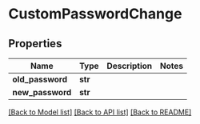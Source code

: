 # CustomPasswordChange


## Properties
Name | Type | Description | Notes
------------ | ------------- | ------------- | -------------
**old_password** | **str** |  | 
**new_password** | **str** |  | 

[[Back to Model list]](../README.md#documentation-for-models) [[Back to API list]](../README.md#documentation-for-api-endpoints) [[Back to README]](../README.md)


